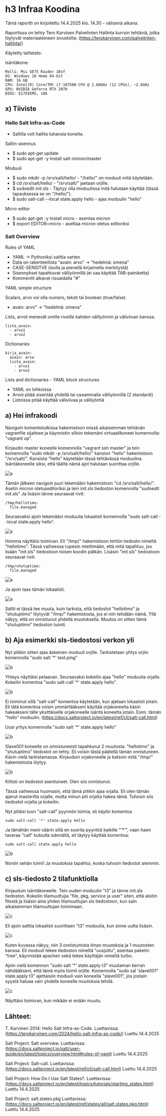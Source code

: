 # h3 Infraa Koodina

Tämä raportti on kirjoitettu 14.4.2025 klo. 14.30 -  välisenä aikana.

Raportissa on tehty Tero Karvisen Palvelinten Hallinta kurrsin tehtäviä, jotka löytyvät materiaaleineen sivustolta: (https://terokarvinen.com/palvelinten-hallinta/)

Käytetty laitteisto:

Isäntäkone:

    Malli: Msi GE75 Raider 10sf
    OS: Windows 10 Home 64-bit
    RAM: 16 GB
    CPU: Intel(R) Core(TM) i7-10750H CPU @ 2.60GHz (12 CPUs), ~2.6GHz
    GPU: NVIDIA GeForce RTX 2070
    BIOS: E17E9IMS, 10A


## x) Tiiviste

### Hello Salt Infra-as-Code

* Saltilla voit hallita tuhansia koneita.

Saltin-asennus

* $ sudo apt-get update
* $ sudo apt-get -y install salt-minion/master

Moduuli

* $ sudo mkdir -p /srv/salt/hello/ - "/hello/" on moduuli mitä käytetään.
* $ cd /srv/salt/hello/ - "/srv/salt/" jaetaan orjille.
* $ sudoedit init.sls - Täytyy olla moduulissa mitä halutaan käyttää (tässä tapauksessa se on "/hello/").
* $ sudo salt-call --local state.apply hello - ajaa moduulin "hello"

Micro editor

* $ sudo apt-get -y install micro - asentaa micron
* $ export EDITOR=micro - asettaa micron oletus editoriksi

### Salt Overview

Rules of YAML

* YAML -> Pythoniksi salttia varten
* Data on rakenteellista "avain: arvo" -> "hedelmä: omena"
* CASE-SENSITVE (isolla ja pienellä kirjaimella merkitystä)
* Sisennykset tapahtuvat välilyönnillä (ei saa käyttää TAB-painiketta)
* Kommentit alkavat risuaidalla "#"

YAML simple structure

Scalars, arvo voi olla numero, teksti tai boolean (true/false)

* avain: arvo" -> "hedelmä: omena"

Lists, arvot menevät omille riveille kahden välilyönnin ja väliviivan kanssa. 

    lista_avain:
      - arvo1
      - arvo2

Dictionaries

    kirja_avain:
      avain: arvo   
      lista_avain:
        - arvo1
        - arvo2

Lists and dictionaries - YAML block structures

* YAML on lohkoissa
* Arvot pitää sisentää yhdellä tai useammalla välilyönnillä (2 standardi)
* Listoissa pitää käyttää väliviivaa ja välilyöntiä

## a) Hei infrakoodi

Navigoin komentotulkissa hakemistoon missä aikaisemman tehtävän vagranfile sijaitsee ja käynnistin silloin tekemäni virtuaalikoneet komennolla: "vagrant up".

Kirjaudin master koneelle komennolla "vagrant ssh master" ja tein komennolla "sudo mkdir -p /srv/salt/hello/" kansion "hello" hakemistoon "/srv/salt/". Kansiota "hello" käytetään tässä tehtävässä moduulina. Isäntäkoneelle siksi, että täältä nämä ajot halutaan suorittaa orjille.

![a](images/h3_a1.png)

Tämän jälkeen navigoin juuri tekemääni hakemistoon "cd /srv/salt/hello/". Asetin micron oletuseditoriksi ja tein init.sls tiedoston komennolla "sudoedit init.sls" Ja lisäsin tänne seuraavat rivit:

    /tmp/hellotimo:
      file.managed
 
Seuraavaksi ajoin tekemääni moduulia lokaalisti komennolla "sudo salt-call --local state.apply hello".

![a](images/h3_a2.png)

Homma näyttäisi toimivan. Eli "/tmp/" hakemistoon tehtiin tiedosto nimeltä "hellotimo". Tässä vaiheessa rupesin miettimään, että mitä tapahtuu, jos lisään "init.sls" tiedostoon toisen koodin pätkän.
Lisäsin "init.sls" tiedostoon seuraavat rivit:

    /tmp/shutuptimo:
      file.managed

![a](images/h3_a4.png)

Ja ajoin taas tämän lokaalisti.

![a](images/h3_a3.png)

Saltti ei tässä tee muuta, kuin tarkista, että tiedostot "hellotimo" ja "shutuptimo" löytyvät "/tmp/" hakemistosta, jos ei niin tehdään nämä. Yllä näkyy, että on onnistunut yhdellä muutoksella. Muutos on sitten tämä "shutuptimo" tiedoston luonti.

## b) Aja esimerkki sls-tiedostosi verkon yli

Nyt pitikin sitten ajaa äskeinen moduuli orjille. Tarkistetaan yhtys orjiin komennolla "sudo salt '*' test.ping"

![b](images/h3_b1.png)

Yhteys näyttäisi pelaavan. Seuraavaksi kokeilin ajaa "hello" moduulia orjalle. Kokeilin komentoa "sudo salt-call '*' state.apply hello".

![b](images/h3_b3.png)

Ei toiminut sillä "salt-call" komentoa käytetään, kun ajetaan lokaalisti jotain. Eli tätä komentoa voisin ymmärtääkseni käyttää orjakoneelta käsin hakeakseni tälle yksittäiselle orjakoneelle isäntä koneelta jotain. Esim. tämän "hello" moduulin. (https://docs.saltproject.io/en/latest/ref/cli/salt-call.html)

Uusi yritys komennolla "sudo salt '*' state.apply hello"

![b](images/h3_b2.png)

Slave001 koneelle on onnistuneesti tapahtunut 2 muutosta. "hellotimo" ja "shutuptimo" tiedostot on tehty. Eli voisin tästä päätellä tämän onnistuneen. Kävin vielä tarkistamassa. Kirjauduin orjakoneelle ja katsoin mitä "/tmp/" hakemistosta löytyy.

![b](images/h3_b4.png)

Kiltisti on tiedostot asentuneet. Olen siis onnistunut. 

Tässä vaiheessa huomasin, että tämä pitikin ajaa orjalla. Eli olen tämän ajanut masterilta orjalle, mutta minun piti orjalta hakea tämä. Tuhosin siis tiedostot orjalta ja kokeilin. 

Nyt pitäisi tuon "salt-call" pyynnön toimia, eli käytin komentoa 

    sudo salt-call '*' state.apply hello

Ja tämähän meni väärin sillä en suorita pyyntöä kaikille "'*'", vaan haen tavaraa "call" kutsulla isännältä, eli täytyy käyttää komentoa: 
    
    sudo salt-call state.apply hello

![b](images/h3_b6.png)

Noniin sehän toimi! Ja muutoksia tapahtui, koska tuhosin tiedostot aiemmin.

## c) sls-tiedosto 2 tilafunktiolla

Kirjauduin isäntäkoneelle. Tein uuden moduulin "t3" ja tänne init.sls tiedoston. Kokeilin tilamuuttujia "file, pkg, service ja user" siten, että aloitin filestä ja lisäsin aina yhden tilamuuttujan sls tiedostoon, kun sain aikaisemman tilamuuttujan toimimaan.

![c](images/h3_c1.png)

Eli ajoin salttia lokaalisti suorittaen "t3" moduulia, kun sinne uutta lisäsin. 

![c](images/h3_c2.png)

Kuten kuvassa näkyy, niin 3 onnistumista ilman muutoksia ja 1 muutosten kanssa. Eli moduuli tekee tiedoston nimeltä "uusjuttu", asentaa paketin "tree", käynnistää apachen sekä tekee käyttäjän nimeltä turbo.

Ajoin vielä komennon "sudo salt '*' state.apply t3" muutaman kerran nähdääkseni, että tämä myös toimii orjille. Komennolla "sudo sal 'slave001" state.apply t3" ajettaisiin moduuli vain koneella "slave001", jos jostain syystä haluaa vain yhdelle koneelle muutoksia tehdä.

![c](images/h3_c3.png)

Näyttäisi toimivan, kun mikään ei enään muutu. 

## Lähteet:

T. Karvinen 2014: Hello Salt Infra-as-Code. Luettavissa: (https://terokarvinen.com/2024/hello-salt-infra-as-code/) Luettu 14.4.2025

Salt Project: Salt overview. Luettavissa: (https://docs.saltproject.io/salt/user-guide/en/latest/topics/overview.html#rules-of-yaml) Luettu 14.4.2025

Salt Project: Salt-call. Luettavissa: (https://docs.saltproject.io/en/latest/ref/cli/salt-call.html) Luettu 14.4.2025

Salt Project: How Do I Use Salt States?. Luettavissa: (https://docs.saltproject.io/en/latest/topics/tutorials/starting_states.html) Luettu 14.4.2025

Salt Project: salt.states.pkg Luettavissa: (https://docs.saltproject.io/en/latest/ref/states/all/salt.states.pkg.html) Luettu 14.4.2025



